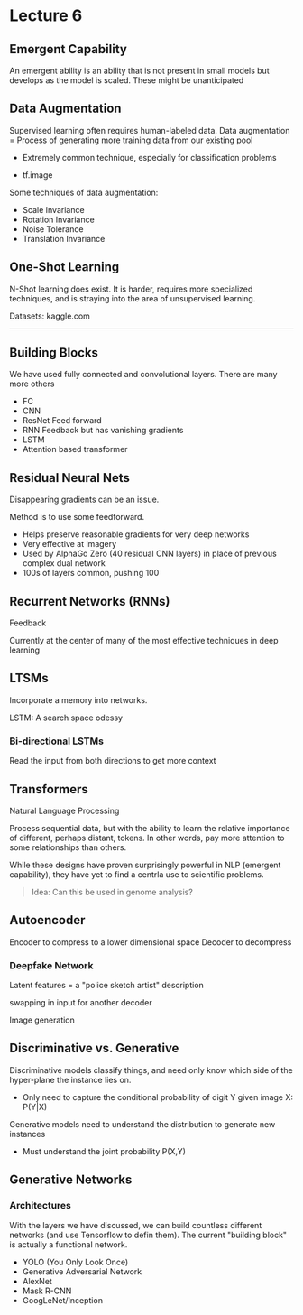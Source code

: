 # Lecture 6

## Emergent Capability

An emergent ability is an ability that is not present in small models but develops as the model is scaled. These might be unanticipated

## Data Augmentation

Supervised learning often requires human-labeled data. 
Data augmentation = Process of generating more training data from our existing pool
- Extremely common technique, especially for classification problems

- tf.image

Some techniques of data augmentation:
- Scale Invariance
- Rotation Invariance
- Noise Tolerance
- Translation Invariance

## One-Shot Learning

N-Shot learning does exist. It is harder, requires more specialized techniques, and is straying into the area of unsupervised learning.

Datasets: kaggle.com

------------------------------------

## Building Blocks

We have used fully connected and convolutional layers. There are many more others

- FC
- CNN
- ResNet Feed forward
- RNN Feedback but has vanishing gradients
- LSTM
- Attention based transformer

## Residual Neural Nets

Disappearing gradients can be an issue.

Method is to use some feedforward.

- Helps preserve reasonable gradients for very deep networks
- Very effective at imagery
- Used by AlphaGo Zero (40 residual CNN layers) in place of previous complex dual network
- 100s of layers common, pushing 100

## Recurrent Networks (RNNs)

Feedback

Currently at the center of many of the most effective techniques in deep learning

## LTSMs

Incorporate a memory into networks.

LSTM: A search space odessy

### Bi-directional LSTMs

Read the input from both directions to get more context

## Transformers

Natural Language Processing

Process sequential data, but with the ability to learn the relative importance of different, perhaps distant, tokens. In other words, pay more attention to some relationships than others.

While these designs have proven surprisingly powerful in NLP (emergent capability), they have yet to find a centrla use to scientific problems.

> Idea: Can this be used in genome analysis?

## Autoencoder

Encoder to compress to a lower dimensional space
Decoder to decompress

### Deepfake Network

Latent features = a "police sketch artist" description

swapping in input for another decoder

Image generation

## Discriminative vs. Generative

Discriminative models classify things, and need only know which side of the hyper-plane the instance lies on.
- Only need to capture the conditional probability of digit Y given image X: P(Y|X)

Generative models need to understand the distribution to generate new instances
- Must understand the joint probability P(X,Y)

## Generative Networks

### Architectures

With the layers we have discussed, we can build countless different networks (and use Tensorflow to defin them). The current "building block" is actually a functional network.

- YOLO (You Only Look Once)
- Generative Adversarial Network
- AlexNet
- Mask R-CNN
- GoogLeNet/Inception



